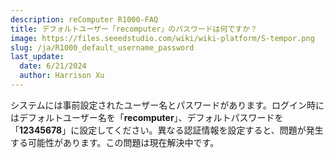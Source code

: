 ```yaml
---
description: reComputer R1000-FAQ
title: デフォルトユーザー「recomputer」のパスワードは何ですか？
image: https://files.seeedstudio.com/wiki/wiki-platform/S-tempor.png
slug: /ja/R1000_default_username_password
last_update: 
  date: 6/21/2024
  author: Harrison Xu
---
```


<!-- ### Q1: What is the password of default user "recomputer"? -->

システムには事前設定されたユーザー名とパスワードがあります。ログイン時にはデフォルトユーザー名を「**recomputer**」、デフォルトパスワードを「**12345678**」に設定してください。異なる認証情報を設定すると、問題が発生する可能性があります。この問題は現在解決中です。